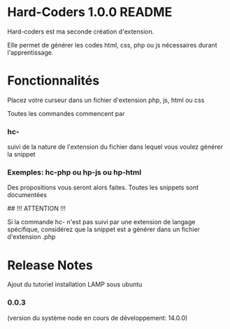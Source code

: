 # Hard-Coders 1.0.0 README

Hard-coders est ma seconde création d'extension.

Elle permet de générer les codes html, css, php ou js nécessaires durant l'apprentissage.


# Fonctionnalités

Placez votre curseur dans un fichier d'extension php, js, html ou css

Toutes les commandes commencent par 
### hc-

suivi de la nature de l'extension du fichier dans lequel vous voulez générer la snippet
### Exemples: hc-php  ou hp-js ou hp-html

Des propositions vous seront alors faites. Toutes les snippets sont documentées

## !!! ATTENTION !!! 

Si la commande hc- n'est pas suivi par une extension de langage spécifique, considérez que 
la snippet est a générer dans un fichier d'extension .php


# Release Notes

Ajout du tutoriel installation LAMP sous ubuntu


### 0.0.3

(version du système node en cours de développement: 14.0.0)



